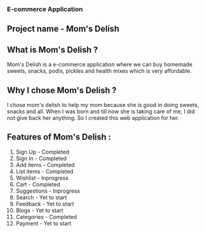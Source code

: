 ### E-commerce Application

## Project name - Mom's Delish

## What is Mom's Delish ?
   <p> Mom's Delish is a e-commerce application where we can buy homemade sweets, snacks, podis, pickles and health mixes which is very affordable. </p>
   
## Why I chose Mom's Delish ?
   <p>  I chose mom's delish to help my mom because she is good in doing sweets, snacks and all. When I was born and till now she is taking care of me, I did not give back her anything. So I created this web application for her.</p>
  
## Features of Mom's Delish :

  1. Sign Up      -        Completed
  2. Sign In      -        Completed
  3. Add items    -        Completed
  4. List items   -        Completed
  5. Wishlist     -        Inprogress
  6. Cart         -        Completed
  7. Suggestions  -        Inprogress
  8. Search       -        Yet to start
  9. Feedback     -        Yet to start
  10. Blogs       -        Yet to start
  11. Categories  -        Completed
  12. Payment     -        Yet to start
     
